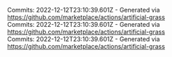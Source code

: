 Commits: 2022-12-12T23:10:39.601Z - Generated via https://github.com/marketplace/actions/artificial-grass
<br>
Commits: 2022-12-12T23:10:39.601Z - Generated via https://github.com/marketplace/actions/artificial-grass
<br>
Commits: 2022-12-12T23:10:39.601Z - Generated via https://github.com/marketplace/actions/artificial-grass
<br>
